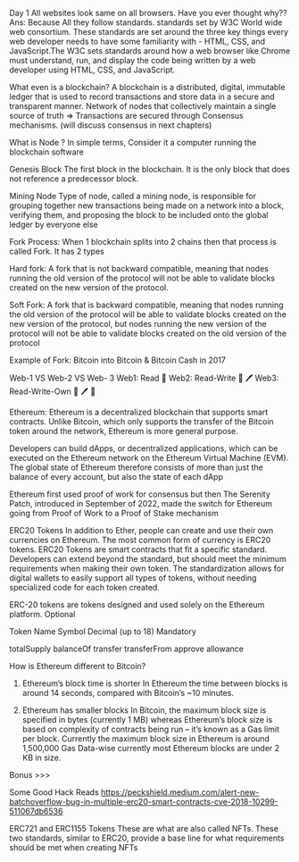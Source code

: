 Day 1 
All websites look same on all browsers. Have you ever thought why??
Ans: Because All they follow standards. standards set by W3C World wide web consortium.
These standards are set around the three key things every web developer needs to have some familiarity with - HTML, CSS, and JavaScript.The W3C sets standards around how a web browser like Chrome must understand, run, and display the code being written by a web developer using HTML, CSS, and JavaScript.

What even is a blockchain?
A blockchain is a distributed, digital, immutable ledger that is used to record transactions and store data in a secure and transparent manner. Network of nodes that collectively maintain a single source of truth
=> Transactions are secured through Consensus mechanisms. (will discuss consensus in next chapters)

What is Node ?
In simple terms, Consider it a computer running the blockchain software

Genesis Block
The first block in the blockchain. It is the only block that does not reference a predecessor block.

Mining Node
Type of node, called a mining node, is responsible for grouping together new transactions being made on a network into a block, verifying them, and proposing the block to be included onto the global ledger by everyone else

Fork Process:
When 1 blockchain splits into 2 chains then that process is called Fork. It has 2 types 

Hard fork: A fork that is not backward compatible, meaning that nodes running the old version of the protocol will not be able to validate blocks created on the new version of the protocol.

Soft Fork: A fork that is backward compatible, meaning that nodes running the old version of the protocol will be able to validate blocks created on the new version of the protocol, but nodes running the new version of the protocol will not be able to validate blocks created on the old version of the protocol

Example of Fork: Bitcoin into Bitcoin & Bitcoin Cash in 2017

Web-1 VS Web-2 VS Web-  3
Web1: Read 📖
Web2: Read-Write 📖 🖊️
Web3: Read-Write-Own 📖 🖊️ 🔑

Ethereum:
Ethereum is a decentralized blockchain that supports smart contracts. Unlike Bitcoin, which only supports the transfer of the Bitcoin token around the network, Ethereum is more general purpose.

Developers can build dApps, or decentralized applications, which can be executed on the Ethereum network on the Ethereum Virtual Machine (EVM). The global state of Ethereum therefore consists of more than just the balance of every account, but also the state of each dApp

Ethereum first used proof of work for consensus but then The Serenity Patch, introduced in September of 2022, made the switch for Ethereum going from Proof of Work to a Proof of Stake mechanism

ERC20 Tokens
In addition to Ether, people can create and use their own currencies on Ethereum. The most common form of currency is ERC20 tokens. ERC20 Tokens are smart contracts that fit a specific standard. Developers can extend beyond the standard, but should meet the minimum requirements when making their own token. The standardization allows for digital wallets to easily support all types of tokens, without needing specialized code for each token created.

ERC-20 tokens are tokens designed and used solely on the Ethereum platform.
Optional

Token Name
Symbol
Decimal (up to 18)
Mandatory

totalSupply
balanceOf
transfer
transferFrom
approve
allowance

How is Ethereum different to Bitcoin?

1. Ethereum’s block time is shorter
In Ethereum the time between blocks is around 14 seconds, compared with Bitcoin’s ~10 minutes.

2. Ethereum has smaller blocks
In Bitcoin, the maximum block size is specified in bytes (currently 1 MB) whereas Ethereum’s block size is based on complexity of contracts being run – it’s known as a Gas limit per block. Currently the maximum block size in Ethereum is around 1,500,000 Gas
Data-wise currently most Ethereum blocks are under 2 KB in size.



Bonus >>>

Some Good Hack Reads 
https://peckshield.medium.com/alert-new-batchoverflow-bug-in-multiple-erc20-smart-contracts-cve-2018-10299-511067db6536


ERC721 and ERC1155 Tokens
These are what are also called NFTs. These two standards, similar to ERC20, provide a base line for what requirements should be met when creating NFTs
